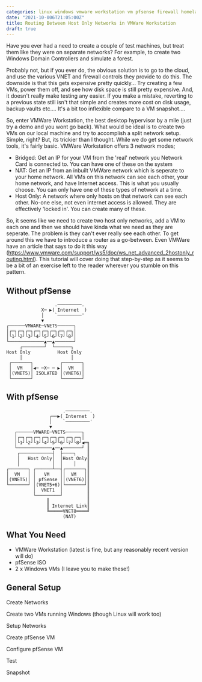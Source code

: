 ```yaml
---
categories: linux windows vmware workstation vm pfsense firewall homelab
date: "2021-10-006T21:05:00Z"
title: Routing Between Host Only Networks in VMWare Workstation
draft: true
---
```


Have you ever had a need to create a couple of test machines, but treat them like they were on separate networks? For example, to create two Windows Domain Controllers and simulate a forest.

Probably not, but if you ever do, the obvious solution is to go to the cloud, and use the various VNET and firewall controls they provide to do this. The downside is that this gets expensive pretty quickly... Try creating a few VMs, power them off, and see how disk space is still pretty expensive. And, it doesn't really make testing any easier. If you make a mistake, reverting to a previous state still isn't that simple and creates more cost on disk usage, backup vaults etc.... It's a bit too inflexible compare to a VM snapshot....

So, enter VMWare Workstation, the best desktop hypervisor by a mile (just try a demo and you wont go back). What would be ideal is to create two VMs on our local machine and try to accomplish a split network setup. Simple, right? But, its trickier than I thought. While we do get some network tools, it's fairly basic. VMWare Workstation offers 3 network modes;
- Bridged: Get an IP for your VM from the 'real' network you Network Card is connected to. You can have one of these on the system
- NAT: Get an IP from an inbuilt VMWare network which is seperate to your home network. All VMs on this network can see each other, your home network, and have Internet access. This is what you usually choose. You can only have one of these types of network at a time.
- Host Only: A network where only hosts on that network can see each other. No-one else, not even internet access is allowed. They are effectively 'locked in'. You can create many of these.

So, it seems like we need to create two host only networks, add a VM to each one and then we should have kinda what we need as they are seperate. The problem is they can't ever really see each other. To get around this we have to introduce a router as a go-between. Even VMWare have an article that says to do it this way (https://www.vmware.com/support/ws5/doc/ws_net_advanced_2hostonly_routing.html). This tutorial will cover doing that step-by-step as it seems to be a bit of an exercise left to the reader wherever you stumble on this pattern. 

## Without pfSense

```
                  .─────────. 
             X─ ▶( Internet  )
             │    `─────────' 
             ▼                
┌──────VMWARE─VNETS──────┐    
│┌─┐┌─┐┌─┐┌─┐┌─┐┌─┐┌─┐┌─┐│    
│└1┘└2┘└3┘└4┘└5┘└6┘└7┘└8┘│    
└─────────────▲──▲───────┘    
     ┌────────┘  └──────┐     
Host Only          Host Only  
     │                  │     
 ┌───────┐          ┌───────┐ 
 │  VM   │◀─ ─X─ ─ ▶│  VM   │ 
 │(VNET5)│ ISOLATED │(VNET6)│ 
 └───────┘          └───────┘ 
```

## With pfSense

```
                     .─────────. 
                ┌──▶( Internet  )
                │    `─────────' 
                ▼                
   ┌──────VMWARE─VNETS──────┐    
   │┌─┐┌─┐┌─┐┌─┐┌─┐┌─┐┌─┐┌─┐│    
   │└1┘└2┘└3┘└4┘└5┘└6┘└7┘└8┘◀═╗  
   └─────────────▲──▲───────┘ ║  
    ┌────────────┤  ├────┐    ║  
    │   Host Only│  │Host Only║  
    │            │  │    │    ║  
┌───────┐ ┌──────┴──┤┌───────┐║  
│  VM   │ │   VM    ││  VM   │║  
│(VNET5)│ │ pfSense ││(VNET6)│║  
└───────┘ │(VNET5+6)│└───────┘║  
          │  VNET1  │         ║  
          └─────────┘         ║  
               ║              ║  
               ║ Internet Link║  
               ╚═════VNET8════╝  
                     (NAT)                        
```

## What You Need

- VMWare Workstation (latest is fine, but any reasonably recent version will do)
- pfSense ISO
- 2 x Windows VMs (I leave you to make these!)

## General Setup

Create Networks

Create two VMs running Windows (though Linux will work too)

Setup Networks

Create pfSense VM

Configure pfSense VM

Test

Snapshot